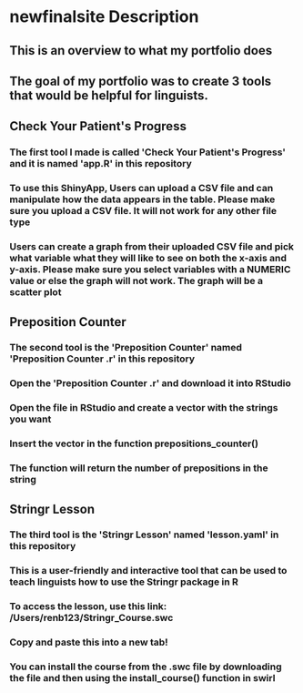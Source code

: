 # newfinalsite Description

## This is an overview to what my portfolio does 

## The goal of my portfolio was to create 3 tools that would be helpful for linguists. 

## Check Your Patient's Progress
### The first tool I made is called 'Check Your Patient's Progress' and it is named 'app.R' in this repository 
### To use this ShinyApp, Users can upload a CSV file and can manipulate how the data appears in the table. Please make sure you upload a CSV file. It will not work for any other file type
### Users can create a graph from their uploaded CSV file and pick what variable what they will like to see on both the x-axis and y-axis. Please make sure you select variables with a NUMERIC value or else the graph will not work. The graph will be a scatter plot

## Preposition Counter
### The second tool is the 'Preposition Counter' named 'Preposition Counter .r' in this repository
### Open the 'Preposition Counter .r' and download it into RStudio
### Open the file in RStudio and create a vector with the strings you want
### Insert the vector in the function prepositions_counter()
### The function will return the number of prepositions in the string

## Stringr Lesson
### The third tool is the 'Stringr Lesson' named 'lesson.yaml' in this repository 
### This is a user-friendly and interactive tool that can be used to teach linguists how to use the Stringr package in R
### To access the lesson, use this link: /Users/renb123/Stringr_Course.swc
### Copy and paste this into a new tab!
### You can install the course from the .swc file by downloading the file and then using the install_course() function in swirl


